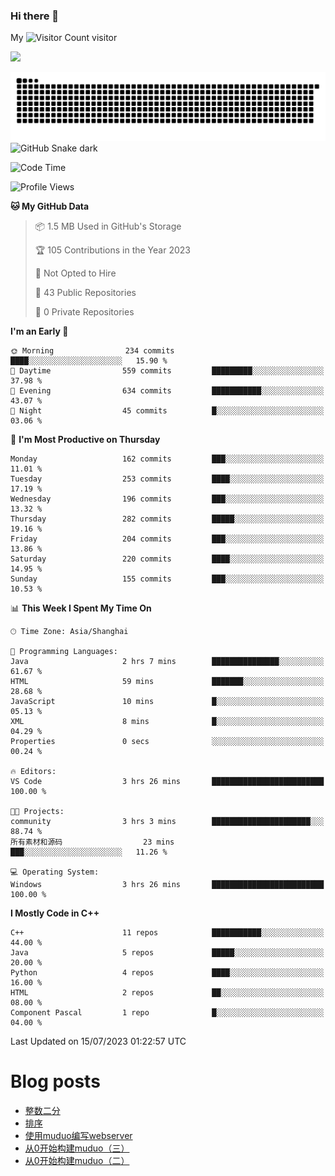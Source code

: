 ### Hi there 👋

My ![Visitor Count](https://profile-counter.glitch.me/bugcat9/count.svg) visitor
<!--
**bugcat9/bugcat9** is a ✨ _special_ ✨ repository because its `README.md` (this file) appears on your GitHub profile.

Here are some ideas to get you started:

- 🔭 I’m currently working on ...
- 🌱 I’m currently learning ...
- 👯 I’m looking to collaborate on ...
- 🤔 I’m looking for help with ...
- 💬 Ask me about ...
- 📫 How to reach me: ...
- 😄 Pronouns: ...
- ⚡ Fun fact: ...
-->
![](https://github-readme-stats.vercel.app/api?username=bugcat9)

![GitHub Snake Light](https://raw.githubusercontent.com/bugcat9/bugcat9/output/github-contribution-grid-snake.svg#gh-light-mode-only)
![GitHub Snake dark](github-snake-dark.svg#gh-dark-mode-only)


<!--START_SECTION:waka-->
![Code Time](http://img.shields.io/badge/Code%20Time-863%20hrs-blue)

![Profile Views](http://img.shields.io/badge/Profile%20Views-0-blue)

**🐱 My GitHub Data** 

> 📦 1.5 MB Used in GitHub's Storage 
 > 
> 🏆 105 Contributions in the Year 2023
 > 
> 🚫 Not Opted to Hire
 > 
> 📜 43 Public Repositories 
 > 
> 🔑 0 Private Repositories 
 > 
**I'm an Early 🐤** 

```text
🌞 Morning                234 commits         ████░░░░░░░░░░░░░░░░░░░░░   15.90 % 
🌆 Daytime                559 commits         █████████░░░░░░░░░░░░░░░░   37.98 % 
🌃 Evening                634 commits         ███████████░░░░░░░░░░░░░░   43.07 % 
🌙 Night                  45 commits          █░░░░░░░░░░░░░░░░░░░░░░░░   03.06 % 
```
📅 **I'm Most Productive on Thursday** 

```text
Monday                   162 commits         ███░░░░░░░░░░░░░░░░░░░░░░   11.01 % 
Tuesday                  253 commits         ████░░░░░░░░░░░░░░░░░░░░░   17.19 % 
Wednesday                196 commits         ███░░░░░░░░░░░░░░░░░░░░░░   13.32 % 
Thursday                 282 commits         █████░░░░░░░░░░░░░░░░░░░░   19.16 % 
Friday                   204 commits         ███░░░░░░░░░░░░░░░░░░░░░░   13.86 % 
Saturday                 220 commits         ████░░░░░░░░░░░░░░░░░░░░░   14.95 % 
Sunday                   155 commits         ███░░░░░░░░░░░░░░░░░░░░░░   10.53 % 
```


📊 **This Week I Spent My Time On** 

```text
🕑︎ Time Zone: Asia/Shanghai

💬 Programming Languages: 
Java                     2 hrs 7 mins        ███████████████░░░░░░░░░░   61.67 % 
HTML                     59 mins             ███████░░░░░░░░░░░░░░░░░░   28.68 % 
JavaScript               10 mins             █░░░░░░░░░░░░░░░░░░░░░░░░   05.13 % 
XML                      8 mins              █░░░░░░░░░░░░░░░░░░░░░░░░   04.29 % 
Properties               0 secs              ░░░░░░░░░░░░░░░░░░░░░░░░░   00.24 % 

🔥 Editors: 
VS Code                  3 hrs 26 mins       █████████████████████████   100.00 % 

🐱‍💻 Projects: 
community                3 hrs 3 mins        ██████████████████████░░░   88.74 % 
所有素材和源码                  23 mins             ███░░░░░░░░░░░░░░░░░░░░░░   11.26 % 

💻 Operating System: 
Windows                  3 hrs 26 mins       █████████████████████████   100.00 % 
```

**I Mostly Code in C++** 

```text
C++                      11 repos            ███████████░░░░░░░░░░░░░░   44.00 % 
Java                     5 repos             █████░░░░░░░░░░░░░░░░░░░░   20.00 % 
Python                   4 repos             ████░░░░░░░░░░░░░░░░░░░░░   16.00 % 
HTML                     2 repos             ██░░░░░░░░░░░░░░░░░░░░░░░   08.00 % 
Component Pascal         1 repo              █░░░░░░░░░░░░░░░░░░░░░░░░   04.00 % 
```




 Last Updated on 15/07/2023 01:22:57 UTC
<!--END_SECTION:waka-->
# Blog posts
<!-- BLOG-POST-LIST:START -->
- [整数二分](https://bugcat.top/2023/07/01/%E7%AE%97%E6%B3%95%E5%AD%A6%E4%B9%A0/%E6%95%B4%E6%95%B0%E4%BA%8C%E5%88%86/)
- [排序](https://bugcat.top/2023/07/01/%E7%AE%97%E6%B3%95%E5%AD%A6%E4%B9%A0/%E6%8E%92%E5%BA%8F/)
- [使用muduo编写webserver](https://bugcat.top/2023/02/13/Linux/%E4%BB%8E0%E5%BC%80%E5%A7%8B%E6%9E%84%E5%BB%BAmuduo/%E4%BD%BF%E7%94%A8muduo%E7%BC%96%E5%86%99webserver/)
- [从0开始构建muduo（三）](https://bugcat.top/2023/02/03/Linux/%E4%BB%8E0%E5%BC%80%E5%A7%8B%E6%9E%84%E5%BB%BAmuduo/%E4%BB%8E0%E5%BC%80%E5%A7%8B%E6%9E%84%E5%BB%BAmuduo%EF%BC%88%E4%B8%89%EF%BC%89/)
- [从0开始构建muduo（二）](https://bugcat.top/2023/02/03/Linux/%E4%BB%8E0%E5%BC%80%E5%A7%8B%E6%9E%84%E5%BB%BAmuduo/%E4%BB%8E0%E5%BC%80%E5%A7%8B%E6%9E%84%E5%BB%BAmuduo%EF%BC%88%E4%BA%8C%EF%BC%89/)
<!-- BLOG-POST-LIST:END -->
